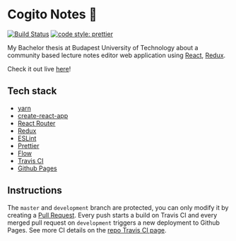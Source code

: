 # Cogito Notes 📝
[![Build Status](https://travis-ci.org/matepapp/cogito-notes.svg?branch=development)](https://travis-ci.org/matepapp/cogito-notes)
[![code style: prettier](https://img.shields.io/badge/code_style-prettier-ff69b4.svg?style=flat-square)](https://github.com/prettier/prettier)

My Bachelor thesis at Budapest University of Technology about a community based lecture notes editor web application using [React](https://reactjs.org), [Redux](https://redux.js.org).

Check it out live [here](https://matepapp.github.io/cogito-notes/)!

## Tech stack
- [yarn](https://yarnpkg.com/en/)
- [create-react-app](https://github.com/facebook/create-react-app)
- [React Router](https://reacttraining.com/react-router/)
- [Redux](https://redux.js.org)
- [ESLint](https://eslint.org)
- [Prettier](https://prettier.io) 
- [Flow](https://flow.org/en/)
- [Travis CI](https://travis-ci.com/)
- [Github Pages](https://pages.github.com)

## Instructions
The `master` and `development` branch are protected, you can only modify it by creating a [Pull Request](https://github.com/matepapp/cogito-notes/pulls). Every push starts a build on Travis CI and every merged pull request on `development` triggers a new deployment to Github Pages. See more CI details on the [repo Travis CI page](https://travis-ci.org/matepapp/cogito-notes).